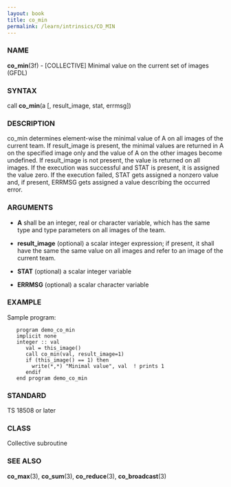 ```yaml
---
layout: book
title: co_min
permalink: /learn/intrinsics/CO_MIN
---
```

### NAME

__co\_min__(3f) - \[COLLECTIVE\] Minimal value on the current set of images
(GFDL)

### SYNTAX

call __co\_min__(a \[, result\_image, stat, errmsg\])

### DESCRIPTION

co\_min determines element-wise the minimal value of A on all images of
the current team. If result\_image is present, the minimal values are
returned in A on the specified image only and the value of A on the
other images become undefined. If result\_image is not present, the
value is returned on all images. If the execution was successful and
STAT is present, it is assigned the value zero. If the execution failed,
STAT gets assigned a nonzero value and, if present, ERRMSG gets assigned
a value describing the occurred error.

### ARGUMENTS

  - __A__
    shall be an integer, real or character variable, which has the same
    type and type parameters on all images of the team.

  - __result\_image__
    (optional) a scalar integer expression; if present, it shall have
    the same the same value on all images and refer to an image of the
    current team.

  - __STAT__
    (optional) a scalar integer variable

  - __ERRMSG__
    (optional) a scalar character variable

### EXAMPLE

Sample program:

```
   program demo_co_min
   implicit none
   integer :: val
      val = this_image()
      call co_min(val, result_image=1)
      if (this_image() == 1) then
        write(*,*) "Minimal value", val  ! prints 1
      endif
   end program demo_co_min
```

### STANDARD

TS 18508 or later

### CLASS

Collective subroutine

### SEE ALSO

__co\_max__(3), __co\_sum__(3), __co\_reduce__(3), __co\_broadcast__(3)
